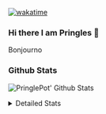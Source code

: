 [![wakatime](https://wakatime.com/badge/user/abd317df-612e-44b4-8787-15db7b574b2f.svg)](https://wakatime.com/@abd317df-612e-44b4-8787-15db7b574b2f)
### Hi there I am Pringles 👋

Bonjourno

### Github Stats
![PringlePot' Github Stats](https://github-readme-stats.vercel.app/api?username=PringlePot&show_icons=true&theme=dark&count_private=true)

<details>
  <summary>Detailed Stats</summary>
    
<!--START_SECTION:waka-->
![Code Time](http://img.shields.io/badge/Code%20Time-530%20hrs%2014%20mins-blue)

![Profile Views](http://img.shields.io/badge/Profile%20Views-3-blue)

![Lines of code](https://img.shields.io/badge/From%20Hello%20World%20I%27ve%20Written-139%20Thousand%20lines%20of%20code-blue)

**🐱 My GitHub Data** 

> 🏆 332 Contributions in the Year 2022
 > 
> 📦 91.1 kB Used in GitHub's Storage 
 > 
> 🚫 Not Opted to Hire
 > 
> 📜 11 Public Repositories 
 > 
> 🔑 12 Private Repositories  
 > 
**I'm an Early 🐤** 

```text
🌞 Morning    147 commits    ████░░░░░░░░░░░░░░░░░░░░░   16.46% 
🌆 Daytime    358 commits    ██████████░░░░░░░░░░░░░░░   40.09% 
🌃 Evening    388 commits    ██████████░░░░░░░░░░░░░░░   43.45% 
🌙 Night      0 commits      ░░░░░░░░░░░░░░░░░░░░░░░░░   0.0%

```
📅 **I'm Most Productive on Sunday** 

```text
Monday       178 commits    █████░░░░░░░░░░░░░░░░░░░░   19.93% 
Tuesday      75 commits     ██░░░░░░░░░░░░░░░░░░░░░░░   8.4% 
Wednesday    92 commits     ██░░░░░░░░░░░░░░░░░░░░░░░   10.3% 
Thursday     131 commits    ███░░░░░░░░░░░░░░░░░░░░░░   14.67% 
Friday       75 commits     ██░░░░░░░░░░░░░░░░░░░░░░░   8.4% 
Saturday     149 commits    ████░░░░░░░░░░░░░░░░░░░░░   16.69% 
Sunday       193 commits    █████░░░░░░░░░░░░░░░░░░░░   21.61%

```


📊 **This Week I Spent My Time On** 

```text
⌚︎ Time Zone: Europe/Amsterdam

💬 Programming Languages: 
TypeScript               8 hrs 8 mins        ████████████░░░░░░░░░░░░░   49.07% 
Go                       7 hrs 38 mins       ███████████░░░░░░░░░░░░░░   46.0% 
CSS                      22 mins             ░░░░░░░░░░░░░░░░░░░░░░░░░   2.26% 
HTML                     10 mins             ░░░░░░░░░░░░░░░░░░░░░░░░░   1.04% 
Text                     5 mins              ░░░░░░░░░░░░░░░░░░░░░░░░░   0.58%

🔥 Editors: 
WebStorm                 8 hrs 33 mins       █████████████░░░░░░░░░░░░   51.56% 
GoLand                   7 hrs 50 mins       ███████████░░░░░░░░░░░░░░   47.26% 
VS Code                  11 mins             ░░░░░░░░░░░░░░░░░░░░░░░░░   1.18%

🐱‍💻 Projects: 
Frontend                 8 hrs 13 mins       ████████████░░░░░░░░░░░░░   49.58% 
Backend                  7 hrs 31 mins       ███████████░░░░░░░░░░░░░░   45.35% 
Viewer                   19 mins             ░░░░░░░░░░░░░░░░░░░░░░░░░   1.91% 
editor                   14 mins             ░░░░░░░░░░░░░░░░░░░░░░░░░   1.49% 
HCRose                   11 mins             ░░░░░░░░░░░░░░░░░░░░░░░░░   1.18%

💻 Operating System: 
Windows                  16 hrs 35 mins      █████████████████████████   100.0%

```

**I Mostly Code in Java** 

```text
Java                     9 repos             ███████████░░░░░░░░░░░░░░   47.37% 
JavaScript               2 repos             ██░░░░░░░░░░░░░░░░░░░░░░░   10.53% 
TypeScript               2 repos             ██░░░░░░░░░░░░░░░░░░░░░░░   10.53% 
HTML                     2 repos             ██░░░░░░░░░░░░░░░░░░░░░░░   10.53% 
Python                   1 repo              █░░░░░░░░░░░░░░░░░░░░░░░░   5.26%

```


**Timeline**

![Chart not found](https://raw.githubusercontent.com/PringlePot/PringlePot/main/charts/bar_graph.png) 


 Last Updated on 23/05/2022 00:59:58 UTC
<!--END_SECTION:waka-->

</details>
